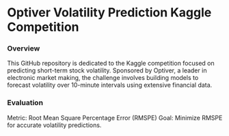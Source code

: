 # Optiver Volatility Prediction Kaggle Competition 

### Overview
This GitHub repository is dedicated to the Kaggle competition focused on predicting short-term stock volatility. Sponsored by Optiver, a leader in electronic market making, the challenge involves building models to forecast volatility over 10-minute intervals using extensive financial data.

### Evaluation 
Metric: Root Mean Square Percentage Error (RMSPE)
Goal: Minimize RMSPE for accurate volatility predictions.


